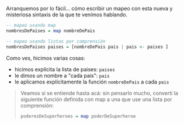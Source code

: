Arranquemos por lo fácil... cómo escribir un mapeo con esta nueva y misteriosa sintaxis de la que te venímos hablando. 


```haskell
-- mapeo usando map
nombresDePaises = map nombreDePais

-- mapeo usando listas por comprensión
nombresDePaises paises = [nombreDePais pais | pais <- paises ]
```

Como ves, hicimos varias cosas:
  
  * hicimos explícita la lista de paises: `paises`
  * le dimos un nombre a "cada pais": `pais`
  * le aplicamos explícitamente la función `nombreDePais` a cada `pais`

> Veamos si se entiende hasta acá: sin pensarlo mucho, convertí la siguiente función definida con map a una que use una lista por comprensión:
>
> ```haskell
> poderesDeSuperheroes = map poderDeSuperheroe
> ```
